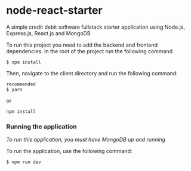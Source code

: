 # node-react-starter
A simple credit debit software fullstack starter application using Node.js, Express.js, React.js and MongoDB

To run this project you need to add the backend and frontend dependencies.
In the root of the project run the following command

```
$ npm install
```

Then, navigate to the client directory and run the following command:

```
recommended
$ yarn
```
or
```
npm install
```

### Running the application

*To run this application, you must have MongoDB up and running*

To run the application, use the following command:

```
$ npm run dev
```

